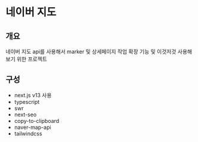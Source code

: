 # 네이버 지도

## 개요

네이버 지도 api를 사용해서 marker 및 상세페이지 작업
확장 기능 및 이것저것 사용해보기 위한 프로젝트

## 구성

- next.js v13 사용
- typescript
- swr
- next-seo
- copy-to-clipboard
- naver-map-api
- tailwindcss

